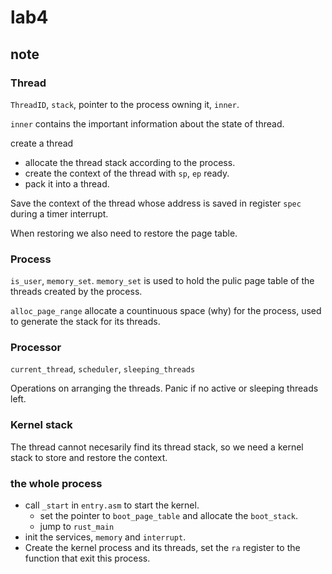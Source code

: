 # lab4

## note

### Thread

`ThreadID`, `stack`, pointer to the process owning it, `inner`.

`inner` contains the important information about the state of thread.

create a thread
- allocate the thread stack according to the process.
- create the context of the thread with `sp`, `ep` ready.
- pack it into a thread.

Save the context of the thread whose address is saved in register `spec` during a timer interrupt.

When restoring we also need to restore the page table.

### Process

`is_user`, `memory_set`.
`memory_set` is used to hold the pulic page table of the threads created by the process.

`alloc_page_range` allocate a countinuous space (why) for the process, used to generate the stack for its threads.

### Processor

`current_thread`, `scheduler`, `sleeping_threads` 

Operations on arranging the threads. Panic if no active or sleeping threads left.

### Kernel stack

The thread cannot necesarily find its thread stack, so we need a kernel stack to store and restore the context.

### the whole process

- call `_start` in `entry.asm` to start the kernel. 
  - set the pointer to `boot_page_table` and allocate the `boot_stack`.
  - jump to `rust_main`
- init the services, `memory` and `interrupt`.
- Create the kernel process and its threads, set the `ra` register to the function that exit this process.


